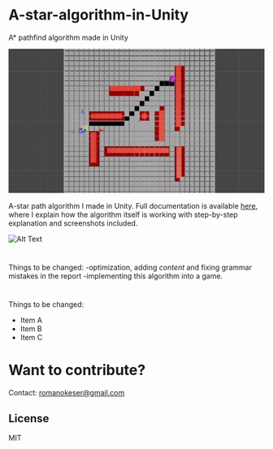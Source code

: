 # A-star-algorithm-in-Unity
A* pathfind algorithm made in Unity

![Alt Text](https://github.com/romanokeser/A-star-algorithm-in-Unity/blob/main/first%20record.gif)

A-star path algorithm I made in Unity. Full documentation is available [here](https://github.com/romanokeser/A-star-algorithm-in-Unity/blob/main/report%201%20-%20unfinished.pdf), where I explain how the algorithm itself is working with step-by-step explanation and screenshots included. 


![Alt Text](https://upload.wikimedia.org/wikipedia/commons/8/85/Weighted_A_star_with_eps_5.gif)

#
Things to be changed: 
-optimization, adding *content* and fixing grammar mistakes in the report 
-implementing this algorithm into a game.
#

Things to be changed: 

- Item A
- Item B
- Item C

# Want to contribute? 
Contact: romanokeser@gmail.com

## License

MIT
